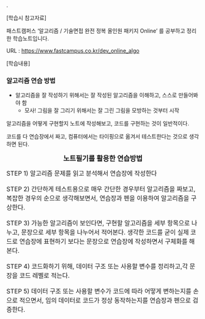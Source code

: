.

[학습시 참고자료]

패스트캠퍼스 ‘알고리즘 / 기술면접 완전 정복 올인원 패키지 Online’ 를 공부하고 정리한 학습노트입니다.

URL : https://www.fastcampus.co.kr/dev_online_algo

[학습내용]

###  알고리즘 연습 방법
* 알고리즘을 잘 작성하기 위해서는 잘 작성된 알고리즘을 이해하고, 스스로 만들어봐야 함
  - 모사! 그림을 잘 그리기 위해서는 잘 그린 그림을 모방하는 것부터 시작
  
알고리즘을 어떻게 구현할지 노트에 작성해보고, 코드를 구현하는 것이 일반적이다.

코드를 다 연습장에서 짜고, 컴퓨터에서는 타이핑으로 옮겨서 테스트한다는 것으로 생각하면 된다.

<div class="alert alert-block alert-info">
<center><strong><font size=4em>노트필기를 활용한 연습방법</font></strong></center>

<font size=3em>STEP 1) 알고리즘 문제를 읽고 분석해서 연습장에 작성한다</font><br><br>
<font size=3em>STEP 2) 간단하게 테스트용으로 매우 간단한 경우부터 알고리즘을 짜보고, 복잡한 경우의 순으로 생각해보면서, 연습장과 펜을 이용하여 알고리즘을 구상한다.</font><br><br>
<font size=3em>STEP 3) 가능한 알고리즘이 보인다면, 구현할 알고리즘을 세부 항목으로 나누고, 문장으로 세부 항목을 나누어서 적어본다. 생각한 코드를 굳이 실제 코드로 연습장에 표현하기 보다는 문장으로 연습장에 작성하면서 구체화를 해본다.</font><br><br>
<font size=3em>STEP 4) 코드화하기 위해, 데이터 구조 또는 사용할 변수를 정리하고,각 문장을 코드 레벨로 적는다.</font><br><br>
<font size=3em>STEP 5) 데이터 구조 또는 사용할 변수가 코드에 따라 어떻게 변하는지를 손으로 적으면서, 임의 데이터로 코드가 정상 동작하는지를 연습장과 펜으로 검증한다.</font><br>
</div>